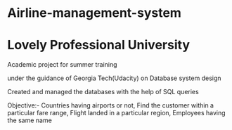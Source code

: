 # Airline-management-system
# Lovely Professional University
Academic project for summer training 

under the guidance of Georgia Tech(Udacity) on Database system design

Created and managed the databases with the help of SQL queries

Objective:- Countries having airports or not, Find the
customer within a particular fare range, Flight landed in a
particular region, Employees having the same name


